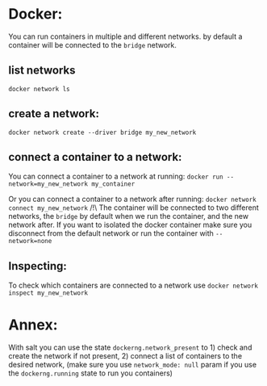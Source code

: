 # Docker:
You can run containers in multiple and different networks.
by default a container will be connected to the `bridge` network.

## list networks
`docker network ls`

## create a network:
`docker network create --driver bridge my_new_network`

## connect a container to a network:
You can connect a container to a network at running: `docker run --network=my_new_network my_container`

Or you can connect a container to a network after running: `docker network connect my_new_network`
/!\ The container will be connected to two different networks, the `bridge` by default when we run the container, and
the new network after. If you want to isolated the docker container make sure you disconnect from the default network or
run the container with `--network=none`

## Inspecting:
To check which containers are connected to a network use `docker network inspect my_new_network`

# Annex:
With salt you can use the state `dockerng.network_present` to 1) check and create the network if not present,
2) connect a list of containers to the desired network, (make sure you use `network_mode: null` param if you use the
`dockerng.running` state to run you containers)


